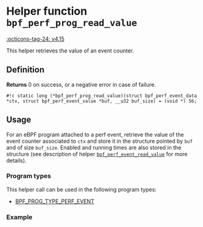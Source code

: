 # Helper function `bpf_perf_prog_read_value`

<!-- [FEATURE_TAG](bpf_perf_prog_read_value) -->
[:octicons-tag-24: v4.15](https://github.com/torvalds/linux/commit/4bebdc7a85aa400c0222b5329861e4ad9252f1e5)
<!-- [/FEATURE_TAG] -->

This helper retrieves the value of an event counter.

## Definition

**Returns**
0 on success, or a negative error in case of failure.

`#!c static long (*bpf_perf_prog_read_value)(struct bpf_perf_event_data *ctx, struct bpf_perf_event_value *buf, __u32 buf_size) = (void *) 56;`

## Usage

For an eBPF program attached to a perf event, retrieve the value of the event counter associated to `ctx` and store it in the structure pointed by `buf` and of size `buf_size`. Enabled and running times are also stored in the structure (see description of helper [`bpf_perf_event_read_value`](bpf_perf_event_read_value.md) for more details).

### Program types

This helper call can be used in the following program types:

<!-- DO NOT EDIT MANUALLY -->

<!-- [HELPER_FUNC_PROG_REF] -->
 * [BPF_PROG_TYPE_PERF_EVENT](../program-type/BPF_PROG_TYPE_PERF_EVENT.md)
<!-- [/HELPER_FUNC_PROG_REF] -->

### Example

<!-- TODO add C / Rust example -->
